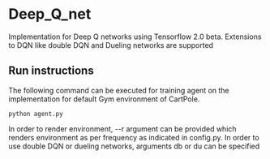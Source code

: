 # Deep_Q_net
Implementation for Deep Q networks using Tensorflow 2.0 beta. Extensions to DQN like double DQN and Dueling networks are supported
## Run instructions
The following command can be executed for training agent on the implementation for default Gym environment of CartPole. 
```
python agent.py
```
In order to render environment, --r argument can be provided which renders environment as per frequency as indicated in config.py. In order to use double DQN or dueling networks, arguments db or du can be specified